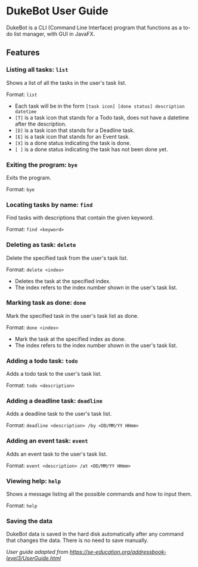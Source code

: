 # DukeBot User Guide

DukeBot is a CLI (Command Line Interface) program that functions as a to-do list manager,
with GUI in JavaFX.

## Features 



### Listing all tasks: ```list```

Shows a list of all the tasks in the user's task list.

Format: ```list```
- Each task will be in the form ```[task icon] [done status] description datetime```
- ```[T]``` is a task icon that stands for a Todo task, does not have a datetime after the description.
- ```[D]``` is a task icon that stands for a Deadline task.
- ```[E]``` is a task icon that stands for an Event task. 
- ```[X]``` is a done status indicating the task is done. 
- ```[ ]``` is a done status indicating the task has not been done yet.

### Exiting the program: ```bye```

Exits the program.

Format: ```bye```

### Locating tasks by name: ```find```

Find tasks with descriptions that contain the given keyword.

Format: ```find <keyword>```

### Deleting as task: ```delete```

Delete the specified task from the user's task list.

Format: ```delete <index>```
- Deletes the task at the specified index.
- The index refers to the index number shown in the user's task list.

### Marking task as done: ```done```

Mark the specified task in the user's task list as done.

Format: ```done <index>```
- Mark the task at the specified index as done.
- The index refers to the index number shown in the user's task list.

### Adding a todo task: ```todo```

Adds a todo task to the user's task list.

Format: ```todo <description>```

### Adding a deadline task: ```deadline```

Adds a deadline task to the user's task list.

Format: ```deadline <description> /by <DD/MM/YY HHmm>```

### Adding an event task: ```event```

Adds an event task to the user's task list.

Format: ```event <description> /at <DD/MM/YY HHmm>```

### Viewing help: ```help```

Shows a message listing all the possible commands and how to input them.

Format: ```help```

### Saving the data

DukeBot data is saved in the hard disk automatically after any command that changes the data.
There is no need to save manually.


*User guide adapted from https://se-education.org/addressbook-level3/UserGuide.html*
